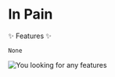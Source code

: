 # In Pain

:sparkles: Features :sparkles: 

    None 
![You looking for any features](https://tenor.com/view/pulpfiction-john-travolta-lost-gif-12409710)